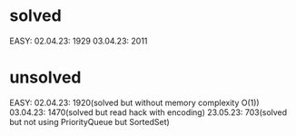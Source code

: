 # solved
EASY: 
02.04.23: 1929
03.04.23: 2011

# unsolved
EASY: 
02.04.23: 1920(solved but without memory complexity O(1))
03.04.23: 1470(solved but read hack with encoding)
23.05.23: 703(solved but not using PriorityQueue but SortedSet)
